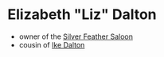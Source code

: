 # Elizabeth "Liz" Dalton
- owner of the [Silver Feather Saloon](hometown.loc.silver_saloon.md)
- cousin of [Ike Dalton](hometown.npc.ike_dalton.md)
